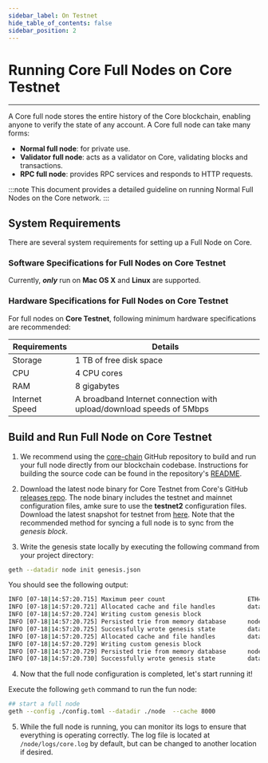 ```yaml
---
sidebar_label: On Testnet
hide_table_of_contents: false
sidebar_position: 2
---
```


# Running Core Full Nodes on Core Testnet

---

A Core full node stores the entire history of the Core blockchain, enabling anyone to verify the state of any account. A Core full node can take many forms:

- **Normal full node**: for private use.
- **Validator full node**: acts as a validator on Core, validating blocks and transactions.
- **RPC full node**: provides RPC services and responds to HTTP requests.

:::note
This document provides a detailed guideline on running Normal Full Nodes on the Core network.
:::

## System Requirements

There are several system requirements for setting up a Full Node on Core.

### Software Specifications for Full Nodes on Core Testnet

Currently, **_only_** run on **Mac OS X** and **Linux** are supported.

### Hardware Specifications for Full Nodes on Core Testnet

For full nodes on **Core Testnet**, following minimum hardware specifications are recommended:

| Requirements   | Details                                                              |
| -------------- | -------------------------------------------------------------------- |
| Storage        | 1 TB of free disk space                                              |
| CPU            | 4 CPU cores                                                          |
| RAM            | 8 gigabytes                                                          |
| Internet Speed | A broadband Internet connection with upload/download speeds of 5Mbps |

## Build and Run Full Node on Core Testnet

1. We recommend using the [core-chain](https://github.com/coredao-org/core-chain) GitHub repository to build and run your full node directly from our blockchain codebase. Instructions for building the source code can be found in the repository's [README](https://github.com/coredao-org/core-chain#building-the-source).

2. Download the latest node binary for Core Testnet from Core's GitHub [releases repo](https://github.com/coredao-org/core-chain/releases/latest). The node binary includes the testnet and mainnet configuration files, amke sure to use the **testnet2** configuration files. Download the latest snapshot for testnet from [here](https://github.com/coredao-org/core-snapshots?tab=readme-ov-file#testnet). Note that the recommended method for syncing a full node is to sync from the _genesis block_.

3. Write the genesis state locally by executing the following command from your project directory:

```bash
geth --datadir node init genesis.json
```

You should see the following output:

```bash
INFO [07-18|14:57:20.715] Maximum peer count                       ETH=25 LES=0 total=25
INFO [07-18|14:57:20.721] Allocated cache and file handles         database=/Users/jackcrypto/go/core-chain/node/geth/chaindata cache=16 handles=16
INFO [07-18|14:57:20.724] Writing custom genesis block
INFO [07-18|14:57:20.725] Persisted trie from memory database      nodes=25 size=87.18kB time=226.129µs gcnodes=0 gcsize=0.00B gctime=0s livenodes=1 livesize=0.00B
INFO [07-18|14:57:20.725] Successfully wrote genesis state         database=chaindata                             hash=d90508…5c034a
INFO [07-18|14:57:20.725] Allocated cache and file handles         database=/Users/jackcrypto/go/core-chain/node/geth/lightchaindata cache=16 handles=16
INFO [07-18|14:57:20.729] Writing custom genesis block
INFO [07-18|14:57:20.729] Persisted trie from memory database      nodes=25 size=87.18kB time=178.332µs gcnodes=0 gcsize=0.00B gctime=0s livenodes=1 livesize=0.00B
INFO [07-18|14:57:20.730] Successfully wrote genesis state         database=lightchaindata                             hash=d90508…5c034a
```

4. Now that the full node configuration is completed, let's start running it!

Execute the following `geth` command to run the fun node:

```bash
## start a full node
geth --config ./config.toml --datadir ./node  --cache 8000
```

5. While the full node is running, you can monitor its logs to ensure that everything is operating correctly. The log file is located at `/node/logs/core.log` by default, but can be changed to another location if desired.